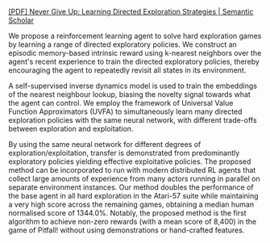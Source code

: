 [[PDF] Never Give Up: Learning Directed Exploration Strategies | Semantic Scholar](https://www.semanticscholar.org/paper/Never-Give-Up%3A-Learning-Directed-Exploration-Badia-Sprechmann/086159600bede14e00f96043c733d4f3b45855aa)

We propose a reinforcement learning agent to solve hard exploration games by learning a range of directed exploratory policies. We construct an episodic memory-based intrinsic reward using k-nearest neighbors over the agent's recent experience to train the directed exploratory policies, thereby encouraging the agent to repeatedly revisit all states in its environment. 

A self-supervised inverse dynamics model is used to train the embeddings of the nearest neighbour lookup, biasing the novelty signal towards what the agent can control. We employ the framework of Universal Value Function Approximators (UVFA) to simultaneously learn many directed exploration policies with the same neural network, with different trade-offs between exploration and exploitation. 

By using the same neural network for different degrees of exploration/exploitation, transfer is demonstrated from predominantly exploratory policies yielding effective exploitative policies. The proposed method can be incorporated to run with modern distributed RL agents that collect large amounts of experience from many actors running in parallel on separate environment instances. Our method doubles the performance of the base agent in all hard exploration in the Atari-57 suite while maintaining a very high score across the remaining games, obtaining a median human normalised score of 1344.0%. Notably, the proposed method is the first algorithm to achieve non-zero rewards (with a mean score of 8,400) in the game of Pitfall! without using demonstrations or hand-crafted features.